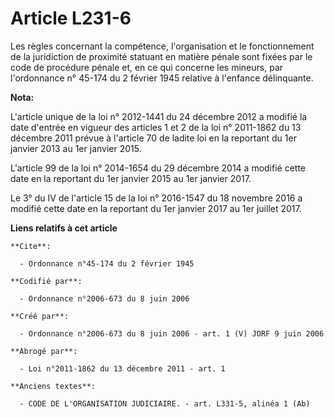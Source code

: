 # Article L231-6

Les règles concernant la compétence, l'organisation et le fonctionnement de la juridiction de proximité statuant en matière
pénale sont fixées par le code de procédure pénale et, en ce qui concerne les mineurs, par l'ordonnance n° 45-174 du 2
février 1945 relative à l'enfance délinquante.

**Nota:**

L'article unique de la loi n° 2012-1441 du 24 décembre 2012 a modifié la date d'entrée en vigueur des articles 1 et 2 de la
loi n° 2011-1862 du 13 décembre 2011 prévue à l'article 70 de ladite loi en la reportant du 1er janvier 2013 au 1er janvier
2015.

L'article 99 de la loi n° 2014-1654 du 29 décembre 2014 a modifié cette date en la reportant du 1er janvier 2015 au 1er
janvier 2017.

Le 3° du IV de l'article 15 de la loi n° 2016-1547 du 18 novembre 2016 a  modifié cette date en la reportant du 1er janvier
2017 au 1er juillet  2017.

**Liens relatifs à cet article**

	**Cite**:

	  - Ordonnance n°45-174 du 2 février 1945

	**Codifié par**:

	  - Ordonnance n°2006-673 du 8 juin 2006

	**Créé par**:

	  - Ordonnance n°2006-673 du 8 juin 2006 - art. 1 (V) JORF 9 juin 2006

	**Abrogé par**:

	  - Loi n°2011-1862 du 13 décembre 2011 - art. 1

	**Anciens textes**:

	  - CODE DE L'ORGANISATION JUDICIAIRE. - art. L331-5, alinéa 1 (Ab)

